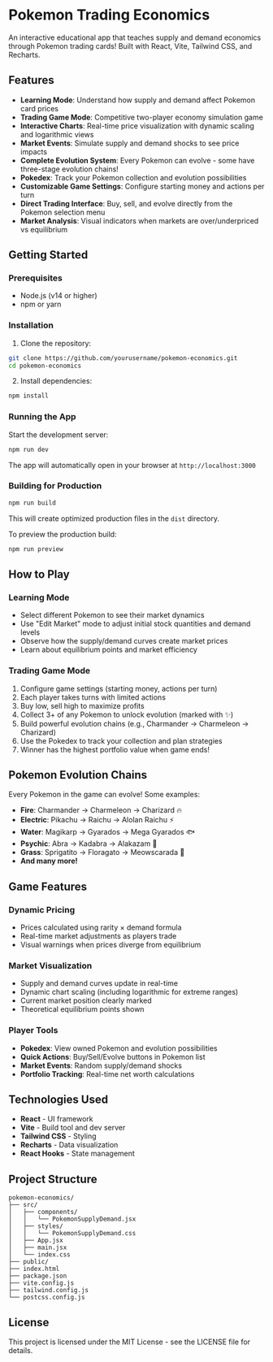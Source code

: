 # Pokemon Trading Economics

An interactive educational app that teaches supply and demand economics through Pokemon trading cards! Built with React, Vite, Tailwind CSS, and Recharts.

## Features

- **Learning Mode**: Understand how supply and demand affect Pokemon card prices
- **Trading Game Mode**: Competitive two-player economy simulation game
- **Interactive Charts**: Real-time price visualization with dynamic scaling and logarithmic views
- **Market Events**: Simulate supply and demand shocks to see price impacts
- **Complete Evolution System**: Every Pokemon can evolve - some have three-stage evolution chains!
- **Pokedex**: Track your Pokemon collection and evolution possibilities
- **Customizable Game Settings**: Configure starting money and actions per turn
- **Direct Trading Interface**: Buy, sell, and evolve directly from the Pokemon selection menu
- **Market Analysis**: Visual indicators when markets are over/underpriced vs equilibrium

## Getting Started

### Prerequisites

- Node.js (v14 or higher)
- npm or yarn

### Installation

1. Clone the repository:

```bash
git clone https://github.com/yourusername/pokemon-economics.git
cd pokemon-economics
```

2. Install dependencies:

```bash
npm install
```

### Running the App

Start the development server:

```bash
npm run dev
```

The app will automatically open in your browser at `http://localhost:3000`

### Building for Production

```bash
npm run build
```

This will create optimized production files in the `dist` directory.

To preview the production build:

```bash
npm run preview
```

## How to Play

### Learning Mode

- Select different Pokemon to see their market dynamics
- Use "Edit Market" mode to adjust initial stock quantities and demand levels
- Observe how the supply/demand curves create market prices
- Learn about equilibrium points and market efficiency

### Trading Game Mode

1. Configure game settings (starting money, actions per turn)
2. Each player takes turns with limited actions
3. Buy low, sell high to maximize profits
4. Collect 3+ of any Pokemon to unlock evolution (marked with ✨)
5. Build powerful evolution chains (e.g., Charmander → Charmeleon → Charizard)
6. Use the Pokedex to track your collection and plan strategies
7. Winner has the highest portfolio value when game ends!

## Pokemon Evolution Chains

Every Pokemon in the game can evolve! Some examples:

- **Fire**: Charmander → Charmeleon → Charizard 🔥
- **Electric**: Pikachu → Raichu → Alolan Raichu ⚡
- **Water**: Magikarp → Gyarados → Mega Gyarados 🐟
- **Psychic**: Abra → Kadabra → Alakazam 🔮
- **Grass**: Sprigatito → Floragato → Meowscarada 🌿
- **And many more!**

## Game Features

### Dynamic Pricing

- Prices calculated using rarity × demand formula
- Real-time market adjustments as players trade
- Visual warnings when prices diverge from equilibrium

### Market Visualization

- Supply and demand curves update in real-time
- Dynamic chart scaling (including logarithmic for extreme ranges)
- Current market position clearly marked
- Theoretical equilibrium points shown

### Player Tools

- **Pokedex**: View owned Pokemon and evolution possibilities
- **Quick Actions**: Buy/Sell/Evolve buttons in Pokemon list
- **Market Events**: Random supply/demand shocks
- **Portfolio Tracking**: Real-time net worth calculations

## Technologies Used

- **React** - UI framework
- **Vite** - Build tool and dev server
- **Tailwind CSS** - Styling
- **Recharts** - Data visualization
- **React Hooks** - State management

## Project Structure

```
pokemon-economics/
├── src/
│   ├── components/
│   │   └── PokemonSupplyDemand.jsx
│   ├── styles/
│   │   └── PokemonSupplyDemand.css
│   ├── App.jsx
│   ├── main.jsx
│   └── index.css
├── public/
├── index.html
├── package.json
├── vite.config.js
├── tailwind.config.js
└── postcss.config.js
```

## License

This project is licensed under the MIT License - see the LICENSE file for details.
